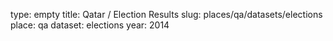 type: empty
title: Qatar / Election Results
slug: places/qa/datasets/elections
place: qa
dataset: elections
year: 2014
